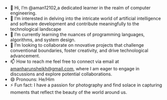 - 👋 Hi, I’m @aman12102,a dedicated learner in the realm of computer engineering.
- 👀 I’m interested in delving into the intricate world of artificial intelligence and software development and contribute meaningfully to the technological landscape
- 🌱 I’m currently learning the nuances of programming languages, algorithms, and system design.
- 💞️ I’m looking to collaborate on nnovative projects that challenge conventional boundaries, foster creativity, and drive technological advancement.
- 📫 How to reach me feel free to connect via email at amanharunsheikh@gmail.com, where I am eager to engage in discussions and explore potential collaborations.
- 😄 Pronouns: He/Him
- ⚡ Fun fact:  I have a passion for photography and find solace in capturing moments that reflect the beauty of the world around us.

<!---
aman12102/aman12102 is a ✨ special ✨ repository because its `README.md` (this file) appears on your GitHub profile.
You can click the Preview link to take a look at your changes.
--->

